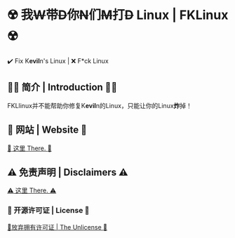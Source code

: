 # :radioactive: 我~~W~~带~~D~~你~~N~~们~~M~~打~~D~~ Linux | FKLinux :radioactive:
:heavy_check_mark: Fix K**evil**n's Linux  | :x:  F\*ck Linux

## :rainbow_flag: 简介 | Introduction :rainbow_flag:
FKLlinux并不能帮助你修复K**evil**n的Linux，只能让你的Linux**炸**掉！

## :no_entry_sign: 网站 | Website :no_entry_sign:
[:no_entry_sign: 这里 There. :no_entry_sign:](http://phihelp.github.io/FKLinux)

## :warning: 免责声明 | Disclaimers :warning:
[:warning: 这里 There. :warning:](./DISCLAIMERS)

### :scroll: 开源许可证 | License :scroll:
[:scroll:放弃拥有许可证 | The Unlicense :scroll:](./LICENSE)
